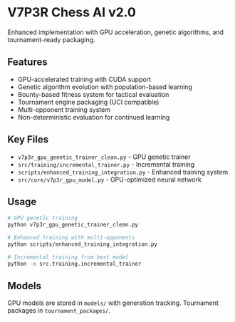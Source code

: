 # V7P3R Chess AI v2.0

Enhanced implementation with GPU acceleration, genetic algorithms, and tournament-ready packaging.

## Features
- GPU-accelerated training with CUDA support
- Genetic algorithm evolution with population-based learning
- Bounty-based fitness system for tactical evaluation
- Tournament engine packaging (UCI compatible)
- Multi-opponent training system
- Non-deterministic evaluation for continued learning

## Key Files
- `v7p3r_gpu_genetic_trainer_clean.py` - GPU genetic trainer
- `src/training/incremental_trainer.py` - Incremental training
- `scripts/enhanced_training_integration.py` - Enhanced training system
- `src/core/v7p3r_gpu_model.py` - GPU-optimized neural network

## Usage
```bash
# GPU genetic training
python v7p3r_gpu_genetic_trainer_clean.py

# Enhanced training with multi-opponents
python scripts/enhanced_training_integration.py

# Incremental training from best model
python -m src.training.incremental_trainer
```

## Models
GPU models are stored in `models/` with generation tracking.
Tournament packages in `tournament_packages/`.
